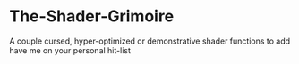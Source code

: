 # The-Shader-Grimoire
A couple cursed, hyper-optimized or demonstrative shader functions to add have me on your personal hit-list
